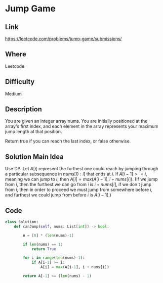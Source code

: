 # Jump Game

## Link

https://leetcode.com/problems/jump-game/submissions/

## Where

Leetcode

## Difficulty

Medium

## Description

You are given an integer array nums. You are initially positioned at the array's first index, and each element in the array represents your maximum jump length at that position.

Return true if you can reach the last index, or false otherwise.

## Solution Main Idea

Use DP. Let $A[i]$ represent the furthest one could reach by jumping through a particular subsequence in $nums[0:i]$ that ends at $i$.
If $A[i-1] >= i$, meaning we can jump to $i$, then $A[i] = max(A[i-1], i + nums[i])$. (If we jump from $i$, then the furthest we can go from $i$ is $i + nums[i]$, if we don't jump from $i$, then in order to proceed we must jump from somewhere before $i$, and furthest we could jump from before $i$ is $A[i-1]$.)


## Code

```python
class Solution:
    def canJump(self, nums: List[int]) -> bool:

        A = [0] * (len(nums)-1)

        if len(nums) == 1:
            return True

        for i in range(len(nums)-1):
            if A[i-1] >= i:
                A[i] = max(A[i-1], i + nums[i])

        return A[-1] >= (len(nums) - 1)

```
